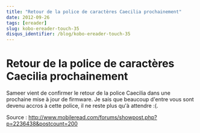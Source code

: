 ```yaml
---
title: "Retour de la police de caractères Caecilia prochainement"
date: 2012-09-26
tags: [ereader]
slug: kobo-ereader-touch-35
disqus_identifier: /blog/kobo-ereader-touch-35
---
```

# Retour de la police de caractères Caecilia prochainement

Sameer vient de confirmer le retour de la police Caecilia dans une prochaine mise à jour de firmware. Je sais que beaucoup d'entre vous sont devenu accros à cette police, il ne reste plus qu'à attendre :(. 

Source : http://www.mobileread.com/forums/showpost.php?p=2236438&postcount=200

